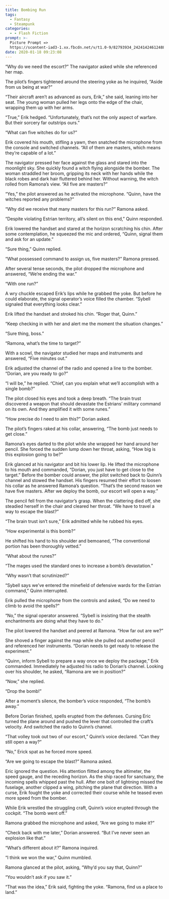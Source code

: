 ```yaml
---
title: Bombing Run
tags:
  - Fantasy
  - Steampunk
categories:
  - - Flash Fiction
prompt: >-
  Picture Prompt =>
  https://scontent-iad3-1.xx.fbcdn.net/v/t1.0-9/82793934_2424142461248852_7737984488323416064_n.jpg?_nc_cat=108&_nc_oc=AQklCx31otugFyryBa1pUQoUM8BgKJrTZvkWpb_TN-vkNgbBI7DbAZ_wKjib1cKxrKQ&_nc_ht=scontent-iad3-1.xx&oh=f45ba2a676f8fc18180a0222139bd8b1&oe=5E915D23
date: 2020-01-18 09:23:08
---
```


“Why do we need the escort?” The navigator asked while she referenced her map.

The pilot’s fingers tightened around the steering yoke as he inquired, “Aside from us being at war?”

“Their aircraft aren’t as advanced as ours, Erik,” she said, leaning into her seat. The young woman pulled her legs onto the edge of the chair, wrapping them up with her arms.

“True,” Erik hedged. “Unfortunately, that’s not the only aspect of warfare. But their sorcery far outstrips ours.”

“What can five witches do for us?”

Erik covered his mouth, stifling a yawn, then snatched the microphone from the console and switched channels.<!-- more --> “All of them are masters, which means they’re capable of a lot.”

The navigator pressed her face against the glass and stared into the moonlight sky. She quickly found a witch flying alongside the bomber. The woman straddled her broom, gripping its neck with her hands while the black robes and dark hair fluttered behind her. Without warning, the witch rolled from Ramona’s view. “All five are masters?”

“Yes,” the pilot answered as he activated the microphone. “Quinn, have the witches reported any problems?”

“Why did we receive that many masters for this run?” Ramona asked.

“Despite violating Estrian territory, all’s silent on this end,” Quinn responded.

Erik lowered the handset and stared at the horizon scratching his chin. After some contemplation, he squeezed the mic and ordered, “Quinn, signal them and ask for an update.”

“Sure thing,” Quinn replied.

“What possessed command to assign us, five masters?” Ramona pressed.

After several tense seconds, the pilot dropped the microphone and answered, “We’re ending the war.”

“With one run?”

A wry chuckle escaped Erik’s lips while he grabbed the yoke. But before he could elaborate, the signal operator’s voice filled the chamber. “Sybell signaled that everything looks clear.”

Erik lifted the handset and stroked his chin. “Roger that, Quinn.”

“Keep checking in with her and alert me the moment the situation changes.”

“Sure thing, boss.”

“Ramona, what’s the time to target?”

With a scowl, the navigator studied her maps and instruments and answered, “Five minutes out.”

Erik adjusted the channel of the radio and opened a line to the bomber. “Dorian, are you ready to go?”

“I will be,” he replied. “Chief, can you explain what we’ll accomplish with a single bomb?”

The pilot closed his eyes and took a deep breath. “The brain trust discovered a weapon that should devastate the Estrians’ military command on its own. And they amplified it with some runes.”

“How precise do I need to aim this?” Dorian asked.

The pilot’s fingers raked at his collar, answering, “The bomb just needs to get close.”

Ramona’s eyes darted to the pilot while she wrapped her hand around her pencil. She forced the sudden lump down her throat, asking, “How big is this explosion going to be?”

Erik glanced at his navigator and bit his lower lip. He lifted the microphone to his mouth and commanded, “Dorian, you just have to get close to the target.” Before the bomber could answer, the pilot switched back to Quinn’s channel and stowed the handset. His fingers resumed their effort to loosen his collar as he answered Ramona’s question. “That’s the second reason we have five masters. After we deploy the bomb, our escort will open a way.”

The pencil fell from the navigator’s grasp. When the clattering died off, she steadied herself in the chair and cleared her throat. “We have to travel a way to escape the blast?”

“The brain trust isn’t sure,” Erik admitted while he rubbed his eyes.

“How experimental is this bomb?”

He shifted his hand to his shoulder and bemoaned, “The conventional portion has been thoroughly vetted.”

“What about the runes?”

“The mages used the standard ones to increase a bomb’s devastation.”

“Why wasn’t that scrutinized?”

“Sybell says we’ve entered the minefield of defensive wards for the Estrian command,” Quinn interrupted.

Erik pulled the microphone from the controls and asked, “Do we need to climb to avoid the spells?”

“No,” the signal operator answered. “Sybell is insisting that the stealth enchantments are doing what they have to do.”

The pilot lowered the handset and peered at Ramona. “How far out are we?”

She shoved a finger against the map while she pulled out another pencil and referenced her instruments. “Dorian needs to get ready to release the experiment.”

“Quinn, inform Sybell to prepare a way once we deploy the package,” Erik commanded. Immediately he adjusted his radio to Dorian’s channel. Looking over his shoulder, he asked, “Ramona are we in position?”

“Now,” she replied.

“Drop the bomb!”

After a moment’s silence, the bomber’s voice responded, “The bomb’s away.”

Before Dorian finished, spells erupted from the defenses. Cursing Eric turned the plane around and pushed the lever that controlled the craft’s velocity. And switched the radio to Quinn’s channel.

“That volley took out two of our escort,” Quinn’s voice declared. “Can they still open a way?”

“No,” Erick spat as he forced more speed.

“Are we going to escape the blast?” Ramona asked.

Eric ignored the question. His attention flitted among the altimeter, the speed gauge, and the receding horizon. As the ship raced for sanctuary, the incoming spells whipped past the hull. After one bolt of lightning missed the fuselage, another clipped a wing, pitching the plane that direction. With a curse, Erik fought the yoke and corrected their course while he teased even more speed from the bomber.

While Erik wrestled the struggling craft, Quinn’s voice erupted through the cockpit. “The bomb went off.”

Ramona grabbed the microphone and asked, “Are we going to make it?”

“Check back with me later,” Dorian answered. “But I’ve never seen an explosion like that.”

“What’s different about it?” Ramona inquired.

“I think we won the war,” Quinn mumbled.

Ramona glanced at the pilot, asking, “Why’d you say that, Quinn?”

“You wouldn’t ask if you saw it.”

“That was the idea,” Erik said, fighting the yoke. “Ramona, find us a place to land.”